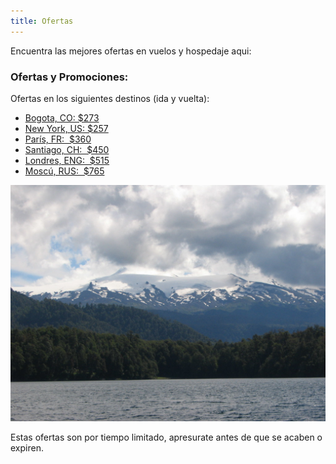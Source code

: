```yaml
---
title: Ofertas
---
```


Encuentra las mejores ofertas en vuelos y hospedaje aqui:

### Ofertas y Promociones:

Ofertas en los siguientes destinos (ida y vuelta):

* <a href="http://bit.ly/2WDloxj" target="_blank">Bogota, CO: $273</a>
* <a href="http://bit.ly/2VXG3Ph" target="_blank">New York, US: $257</a>
* <a href="http://bit.ly/2PXE5ZQ" target="_blank">París, FR:  $360</a>
* <a href="http://bit.ly/2Hi0ler" target="_blank">Santiago, CH:  $450</a>
* <a href="http://bit.ly/2Hon87b" target="_blank">Londres, ENG:  $515</a>
* <a href="http://bit.ly/2Ea7zPs" target="_blank">Moscú, RUS:  $765</a>

![los andes](./photo-1465070845512-2b2dbdc6df66.jpeg)

Estas ofertas son por tiempo limitado, apresurate antes de que se acaben o expiren.
